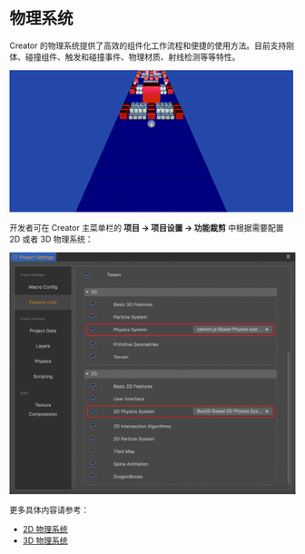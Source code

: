 # 物理系统

Creator 的物理系统提供了高效的组件化工作流程和便捷的使用方法。目前支持刚体、碰撞组件、触发和碰撞事件、物理材质、射线检测等等特性。

![image](physics.gif)

开发者可在 Creator 主菜单栏的 **项目 -> 项目设置 -> 功能裁剪** 中根据需要配置 2D 或者 3D 物理系统：

![physics system](img/physics-system.png)

更多具体内容请参考：

- [2D 物理系统](../physics-2d/physics-2d.md)
- [3D 物理系统](physics.md)
